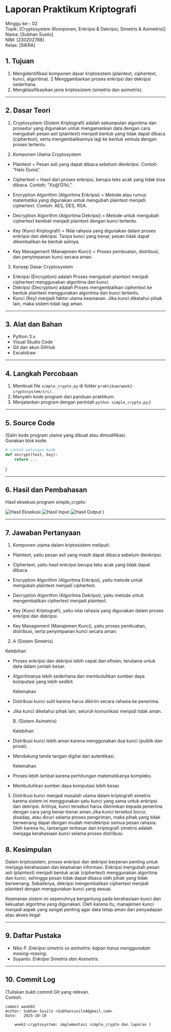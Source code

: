 # Laporan Praktikum Kriptografi
Minggu ke-: 02  
Topik: [Cryptosystem (Komponen, Enkripsi & Dekripsi, Simetris & Asimetris)]  
Nama: [Subhan Susilo]  
NIM: [230202788]  
Kelas: [5IKRA]  

## 1. Tujuan

   1. Mengidentifikasi komponen dasar kriptosistem (plaintext, ciphertext, kunci, algoritma).
   2  Menggambarkan proses enkripsi dan dekripsi sederhana.
   3. Mengklasifikasikan jenis kriptosistem (simetris dan asimetris).

---

## 2. Dasar Teori

 1. Cryptosystem (Sistem Kriptografi) adalah sekumpulan algoritma dan prosedur yang digunakan untuk mengamankan data dengan cara mengubah pesan asli (plaintext) menjadi bentuk yang tidak dapat dibaca (ciphertext), serta mengembalikannya lagi ke bentuk semula dengan proses tertentu.
 
 2. Komponen Utama Cryptosystem
 
- Plaintext = Pesan asli yang dapat dibaca sebelum dienkripsi. Contoh: “Halo Dunia”.
    
- Ciphertext = Hasil dari proses enkripsi, berupa teks acak yang tidak bisa dibaca. Contoh: “Xz@12!kL”.
    
- Encryption Algorithm (Algoritma Enkripsi) = Metode atau rumus matematika yang digunakan untuk mengubah plaintext menjadi ciphertext. Contoh: AES, DES, RSA.
    
- Decryption Algorithm (Algoritma Dekripsi) = Metode untuk mengubah ciphertext kembali menjadi plaintext dengan kunci tertentu.
    
- Key (Kunci Kriptografi) = Nilai rahasia yang digunakan dalam proses enkripsi dan dekripsi. Tanpa kunci yang benar, pesan tidak dapat dikembalikan ke bentuk
    aslinya.
- Key Management (Manajemen Kunci) = Proses pembuatan, distribusi, dan penyimpanan kunci secara aman.
   
 3. Konsep Dasar Cryptosystem
- Enkripsi (Encryption) adalah Proses mengubah plaintext menjadi ciphertext menggunakan algoritma dan kunci.
- Dekripsi (Decryption) adalah Proses mengembalikan ciphertext ke bentuk plaintext menggunakan algoritma dan kunci tertentu.
- Kunci (Key) menjadi faktor utama keamanan. Jika kunci diketahui pihak lain, maka sistem tidak lagi aman.

---

## 3. Alat dan Bahan
- Python 3.x  
- Visual Studio Code
- Git dan akun GitHub  
- Excalidraw

---

## 4. Langkah Percobaan

1. Membuat file `simple_crypto.py` di folder `praktikum/week2-cryptosystem/src/`.
2. Menyalin kode program dari panduan praktikum.
3. Menjalankan program dengan perintah `python simple_crypto.py`.)

---

## 5. Source Code
(Salin kode program utama yang dibuat atau dimodifikasi.  
Gunakan blok kode:

```python
# contoh potongan kode
def encrypt(text, key):
    return ...
```
)

---

## 6. Hasil dan Pembahasan
 
Hasil eksekusi program simple_crypto:

![Hasil Eksekusi](screenshots/output.png)
![Hasil Input](screenshots/input.png)
![Hasil Output](screenshots/output.png)
)

---

## 7. Jawaban Pertanyaan
 1. Komponen utama dalam kriptosistem meliputi:

- Plaintext, yaitu pesan asli yang masih dapat dibaca sebelum dienkripsi.

- Ciphertext, yaitu hasil enkripsi berupa teks acak yang tidak dapat dibaca.

- Encryption Algorithm (Algoritma Enkripsi), yaitu metode untuk mengubah plaintext menjadi ciphertext.

- Decryption Algorithm (Algoritma Dekripsi), yaitu metode untuk mengembalikan ciphertext menjadi plaintext.

- Key (Kunci Kriptografi), yaitu nilai rahasia yang digunakan dalam proses enkripsi dan dekripsi.

- Key Management (Manajemen Kunci), yaitu proses pembuatan, distribusi, serta penyimpanan kunci secara aman.

 2. A (Sistem Simetris)
 
  Kelebihan
- Proses enkripsi dan dekripsi lebih cepat dan efisien, terutama untuk data dalam jumlah besar.
- Algoritmanya lebih sederhana dan membutuhkan sumber daya komputasi yang lebih sedikit.

  Kelemahan
- Distribusi kunci sulit karena harus dikirim secara rahasia ke penerima.
- Jika kunci diketahui pihak lain, seluruh komunikasi menjadi tidak aman.

    B. (Sistem Asimetris)

  Kelebihan
- Distribusi kunci lebih aman karena menggunakan dua kunci (publik dan privat).
- Mendukung tanda tangan digital dan autentikasi.

  Kelemahan
- Proses lebih lambat karena perhitungan matematikanya kompleks.
- Membutuhkan sumber daya komputasi lebih besar.

 3. Distribusi kunci menjadi masalah utama dalam kriptografi simetris karena sistem ini menggunakan satu kunci yang sama untuk enkripsi dan dekripsi. Artinya, kunci tersebut harus dikirimkan kepada penerima dengan cara yang benar-benar aman.Jika kunci tersebut bocor, disadap, atau dicuri selama proses pengiriman, maka pihak yang tidak berwenang dapat dengan mudah mendekripsi semua pesan rahasia. Oleh karena itu, tantangan terbesar dari kriptografi simetris adalah menjaga kerahasiaan kunci selama proses distribusi.
## 8. Kesimpulan
  Dalam kriptosistem, proses enkripsi dan dekripsi berperan penting untuk menjaga kerahasiaan dan keamanan informasi. Enkripsi mengubah pesan asli (plaintext) menjadi bentuk acak (ciphertext) menggunakan algoritma dan kunci, sehingga pesan tidak dapat dibaca oleh pihak yang tidak berwenang. Sebaliknya, dekripsi mengembalikan ciphertext menjadi plaintext dengan menggunakan kunci yang sesuai.

  Keamanan sistem ini sepenuhnya bergantung pada kerahasiaan kunci dan kekuatan algoritma yang digunakan. Oleh karena itu, manajemen kunci menjadi aspek yang sangat penting agar data tetap aman dari penyadapan atau akses ilegal

---

## 9. Daftar Pustaka
  
- Niko P. *Enkripsi simetris vs asimetris: kapan harus menggunakan masing-masing*.  
- Suyanto. *Enkripsi Simetris dan Asimetris*.  

---

## 10. Commit Log
(Tuliskan bukti commit Git yang relevan.  
Contoh:
```
commit week02
Author: Subhan Susilo <Subhansusilo4@gmail.com>
Date:   2025-10-10

    week2-cryptosystem: implementasi simple_crypto dan laporan )
```
